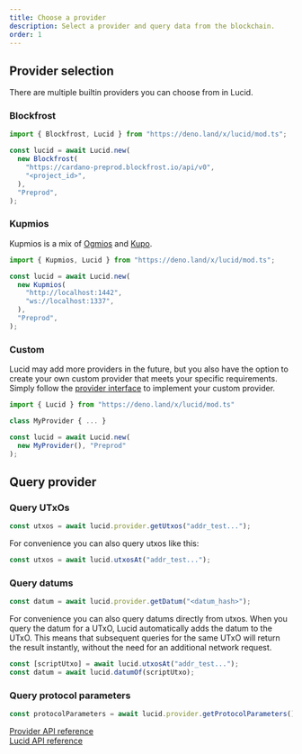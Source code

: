 ```yaml
---
title: Choose a provider
description: Select a provider and query data from the blockchain. 
order: 1
---
```


## Provider selection

There are multiple builtin providers you can choose from in Lucid.

### Blockfrost

```js
import { Blockfrost, Lucid } from "https://deno.land/x/lucid/mod.ts";

const lucid = await Lucid.new(
  new Blockfrost(
    "https://cardano-preprod.blockfrost.io/api/v0",
    "<project_id>",
  ),
  "Preprod",
);
```

### Kupmios

Kupmios is a mix of [Ogmios](https://ogmios.dev/) and
[Kupo](https://cardanosolutions.github.io/kupo/).

```js
import { Kupmios, Lucid } from "https://deno.land/x/lucid/mod.ts";

const lucid = await Lucid.new(
  new Kupmios(
    "http://localhost:1442",
    "ws://localhost:1337",
  ),
  "Preprod",
);
```

### Custom

Lucid may add more providers in the future, but you also have the option to
create your own custom provider that meets your specific requirements. Simply
follow the
[provider interface](https://deno.land/x/lucid@0.10.1/mod.ts?s=Provider) to
implement your custom provider.

```js
import { Lucid } from "https://deno.land/x/lucid/mod.ts"

class MyProvider { ... }

const lucid = await Lucid.new(
  new MyProvider(), "Preprod"
);
```

## Query provider

### Query UTxOs

```js
const utxos = await lucid.provider.getUtxos("addr_test...");
```

For convenience you can also query utxos like this:

```js
const utxos = await lucid.utxosAt("addr_test...");
```

### Query datums

```js
const datum = await lucid.provider.getDatum("<datum_hash>");
```

For convenience you can also query datums directly from utxos. When you query
the datum for a UTxO, Lucid automatically adds the datum to the UTxO. This means
that subsequent queries for the same UTxO will return the result instantly,
without the need for an additional network request.

```js
const [scriptUtxo] = await lucid.utxosAt("addr_test...");
const datum = await lucid.datumOf(scriptUtxo);
```

### Query protocol parameters

```js
const protocolParameters = await lucid.provider.getProtocolParameters();
```

[Provider API reference](https://deno.land/x/lucid@0.10.1/mod.ts?s=Provider)\
[Lucid API reference](https://deno.land/x/lucid@0.10.1/mod.ts?s=Lucid)
